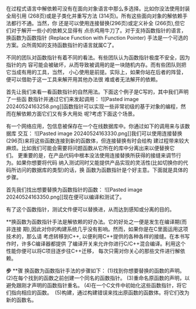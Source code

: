 在过程式语言中解依赖可没有在面向对象语言中那么多选择。比如你没法使用封装全局引用 (268页)或是子类化并重写方法 (314页)。所有这些面向对象的解依赖手法都行不通。当然，你 还是可以使用连接替换(296页)或定义补全 (266页),但它们对于解开一些小的依赖又显得有 点杀鸡用牛刀了。对于支持函数指针的语言，换函数为函数指针 (Replace Function with Function Pointer) 手法是一个可选的方案。众所周知的支持函数指针的语言就属C了。

不同的团队对函数指针有着不同的看法。有些团队认为函数指针极度不安全，因为指针的内 容可能会被破坏，从而导致被调用的是一块随机内存。而有些团队则把它当成有用的工具，当然， 小心使用是前提。实际上，如果你站在后者的阵营，便可以借助于这一工具来解开用其他办法很 难或者无法解开的依赖。

首先让我们来看一看函数指针的自然用法。下面这个例子是C写的，其中我们声明了一些函 数指针并通过它们来发起调用：
![[Pasted image 20240524163258.png]]函数指针可以实现一些非常初级的基于对象的编程，然而在解依赖方面它们又有多大用处 呢?考虑下面这个场景。

有一个网络应用，包信息被保存在一个在线数据库中。你通过如下的调用来与该数据库 交互：
![[Pasted image 20240524163330.png]]我们可以使用连接替换(296页)来将这些函数连接到新的函数体，但连接替换有时会给构 建过程带来较大麻烦。比如我们可能会需要将问题函数从它所在的库中分离出来以便替换它们。 更重要的是，在产品代码中根本没法使用连接替换所获得的接缝来调节行为。如果你想要将代码 纳入测试同时又能提供产品实现的灵活性(比如切换你的代码所访问的数据库的类型)的话，换 函数为函数指针是个好主意。下面就是具体的步骤。

首先我们找出想要替换为函数指针的函数：
![[Pasted image 20240524163350.png]]现在便可以编译和测试了。

有了这个函数指针，测试文件便可以替换进，从而达到感知或分离的目的。

**换函数为函数指针手法是解依赖的好办法。它的好处之一便是发生在编译期(而非连接 期),因此对你的构建系统几乎没有影响。然而，如果你是在C里面运用这项技术的，那么请 考虑转移到C++, 以便利用C++提供的各种各样的接缝。在本书写作时，许多C编译器都提供 了编译开关来允许你进行C/C++混合编译。利用这个性能你便可以将C项目逐步往C++迁移， 每次只需对你关心的那些文件进行解依赖。

**步** **骤
换函数为函数指针手法的步骤如下：
(1)找到你想要替换的函数的声明。
(2)在每个找到的函数之前创建一个同名的函数指针。
(3)重命名原函数的声明，以避免跟刚才声明的函数指针重名。
(4)在一个C文件中初始化这些函数指针，将它们指向相应的函数。
 (5)构建，通过构建错误来找出原函数的函数体。将它们改为新的函数名。